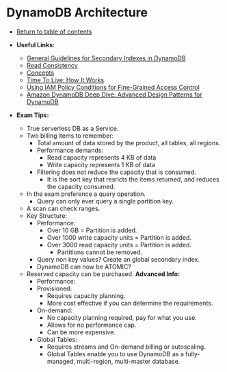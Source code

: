 # DynamoDB Architecture

* [Return to table of contents](../../../README.md)

* **Useful Links:**
  * [General Guidelines for Secondary Indexes in DynamoDB](https://docs.aws.amazon.com/amazondynamodb/latest/developerguide/bp-indexes-general.html)
  * [Read Consistency](https://docs.aws.amazon.com/amazondynamodb/latest/developerguide/HowItWorks.ReadConsistency.html)
  * [Concepts](https://docs.aws.amazon.com/amazondynamodb/latest/developerguide/DAX.concepts.html)
  * [Time To Live: How It Works](https://docs.aws.amazon.com/amazondynamodb/latest/developerguide/howitworks-ttl.html)
  * [Using IAM Policy Conditions for Fine-Grained Access Control](https://docs.aws.amazon.com/amazondynamodb/latest/developerguide/specifying-conditions.html)
  * [Amazon DynamoDB Deep Dive: Advanced Design Patterns for DynamoDB](https://www.youtube.com/watch?v=HaEPXoXVf2k)

* **Exam Tips:**
  * True serverless DB as a Service.
  * Two billing items to remember:
    * Total amount of data stored by the product, all tables, all regions.
    * Performance demands:
      * Read capacity represents 4 KB of data
      * Write capacity represents 1 KB of data
    * Filtering does not reduce the capacity that is consumed.
      * It is the sort key that resricts the items returned, and reduces the capacity consumed.
  * In the exam preference a query operation.
    * Query can only ever query a single partition key.
  * A scan can check ranges.
  * Key Structure:
    * Performance:
      * Over 10 GB = Partition is added.
      * Over 1000 write capacity units = Partition is added.
      * Over 3000 read capacity units = Partition is added.
        * Partitions cannot be removed.
    * Query non key values? Create an global secondary index.
    * DynamoDB can now be ATOMIC?
  * Reserved capacity can be purchased.
  **Advanced Info:**
    * Performance:
    * Provisioned:
      * Requires capacity planning.
      * More cost effective if you can determine the requirements.
    * On-demand:
      * No capacity planning required, pay for what you use.
      * Allows for no performance cap.
      * Can be more expensive.
    * Global Tables:
      * Requires streams and On-demand billing or autoscaling.
      * Global Tables enable you to use DynamoDB as a fully-managed, multi-region, multi-master database.
